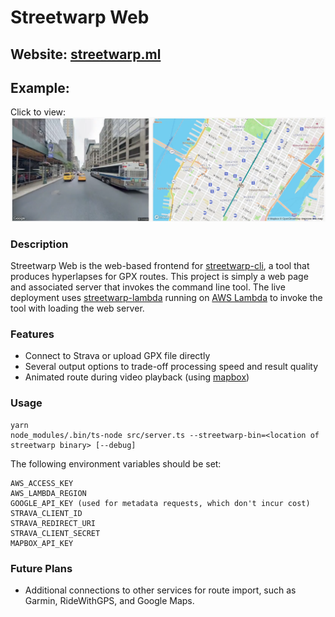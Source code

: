 # Streetwarp Web

## Website: [streetwarp.ml](https://streetwarp.ml)

## Example:
Click to view:
[![Watch the demo](res/demo_screen.png)](https://github.com/pelmers/streetwarp-web/blob/master/res/demo_result.mp4?raw=true)

### Description
Streetwarp Web is the web-based frontend for
[streetwarp-cli](https://github.com/pelmers/streetwarp-cli), a tool that
produces hyperlapses for GPX routes. This project is simply a web page and
associated server that invokes the command line tool. The live deployment uses
[streetwarp-lambda](https://github.com/pelmers/streetwarp-lambda) running on
[AWS Lambda](https://aws.amazon.com/lambda/) to invoke the tool with loading
the web server.

### Features
- Connect to Strava or upload GPX file directly
- Several output options to trade-off processing speed and result quality
- Animated route during video playback (using [mapbox](https://www.mapbox.com/))

### Usage
```
yarn
node_modules/.bin/ts-node src/server.ts --streetwarp-bin=<location of streetwarp binary> [--debug]
```
The following environment variables should be set:
```
AWS_ACCESS_KEY
AWS_LAMBDA_REGION
GOOGLE_API_KEY (used for metadata requests, which don't incur cost)
STRAVA_CLIENT_ID
STRAVA_REDIRECT_URI
STRAVA_CLIENT_SECRET
MAPBOX_API_KEY
```

### Future Plans
- Additional connections to other services for route import, such as Garmin, RideWithGPS, and Google Maps.
